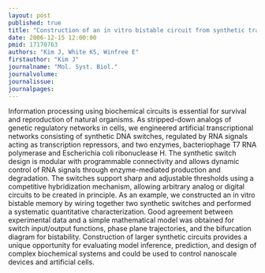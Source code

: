 ```yaml
---
layout: post
published: true
title: "Construction of an in vitro bistable circuit from synthetic transcriptional switches."
date: 2006-12-15 12:00:00
pmid: 17170763
authors: "Kim J, White KS, Winfree E"
firstauthor: "Kim J"
journalname: "Mol. Syst. Biol."
journalvolume: 
journalissue: 
journalpages: 
---
```


Information processing using biochemical circuits is essential for survival and reproduction of natural organisms. As stripped-down analogs of genetic regulatory networks in cells, we engineered artificial transcriptional networks consisting of synthetic DNA switches, regulated by RNA signals acting as transcription repressors, and two enzymes, bacteriophage T7 RNA polymerase and Escherichia coli ribonuclease H. The synthetic switch design is modular with programmable connectivity and allows dynamic control of RNA signals through enzyme-mediated production and degradation. The switches support sharp and adjustable thresholds using a competitive hybridization mechanism, allowing arbitrary analog or digital circuits to be created in principle. As an example, we constructed an in vitro bistable memory by wiring together two synthetic switches and performed a systematic quantitative characterization. Good agreement between experimental data and a simple mathematical model was obtained for switch input/output functions, phase plane trajectories, and the bifurcation diagram for bistability. Construction of larger synthetic circuits provides a unique opportunity for evaluating model inference, prediction, and design of complex biochemical systems and could be used to control nanoscale devices and artificial cells.

